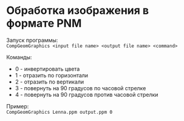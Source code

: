 # Обработка изображения в формате PNM

Запуск программы:  
`CompGeomGraphics <input file name> <output file name> <command>`

Команды:
* 0 - инвертировать цвета
* 1 - отразить по горизонтали
* 2 - отразить по вертикали
* 3 - повернуть на 90 градусов по часовой стрелке
* 4 - повернуть на 90 градусов против часовой стрелки

Пример:  
`CompGeomGraphics Lenna.ppm output.ppm 0`

